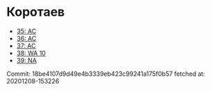 # Коротаев
- [35: AC](35.md)
- [36: AC](36.md)
- [37: AC](37.md)
- [38: WA 10](38.md)
- [39: NA](39.md)

Commit: 18be4107d9d49e4b3339eb423c99241a175f0b57
 fetched at: 20201208-153226
